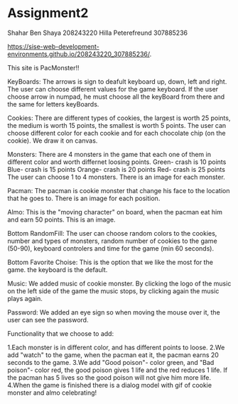 # Assignment2
 
 Shahar Ben Shaya 208243220
 Hilla Peterefreund 307885236
 
 https://sise-web-development-environments.github.io/208243220_307885236/.
 
 This site is PacMonster!!
 
 KeyBoards:
  The arrows is sign to deafult keyboard up, down, left and right.
  The user can choose different values for the game keyboard. If the user choose arrow in numpad, he must choose all the keyBoard from there and the same for letters keyBoards.

Cookies:
 There are different types of cookies, the largest is worth 25 points, the medium is worth 15 points, the smallest is worth 5 points.
 The user can choose different color for each cookie and for each chocolate chip (on the cookie).
 We draw it on canvas.
 
 Monsters:
  There are 4 monsters in the game that each one of them in different color and worth differnet loosing points.
  Green- crash is 10 points
  Blue- crash is 15 points
  Orange- crash is 20 points
  Red- crash is 25 points
  The user can choose 1 to 4 monsters.
  There is an image for each monster.
  
 Pacman:
  The pacman is cookie monster that change his face to the location that he goes to.
  There is an image for each position.
 
 Almo:
  This is the "moving character" on board, when the pacman eat him and earn 50 points.
  This is an image.
  
  Bottom RandomFill:
   The user can choose random colors to the cookies, number and types of monsters, random number of cookies to the game (50-90), keyboard controlers and time for the game (min 60 seconds).
   
  Bottom Favorite Choise:
   This is the option that we like the most for the game. the keyboard is the default.
   
  Music:
   We added music of cookie monster.
   By clicking the logo of the music on the left side of the game the music stops, by clicking again the music plays again.
   
  Password:
   We added an eye sign so when moving the mouse over it, the user can see the password.
   
Functionality that we choose to add:
 
 1.Each monster is in different color, and has different points to loose.
 2.We add "watch" to the game, when the pacman eat it, the pacman earns 20 seconds to the game.
 3.We add "Good poison"- color green, and "Bad poison"- color red, the good poison gives 1 life and the red reduces 1 life. If the pacman has 5 lives so the good poison will not give him more life.
 4.When the game is finished there is a dialog model with gif of cookie monster and almo celebrating!
   
   
  
 
